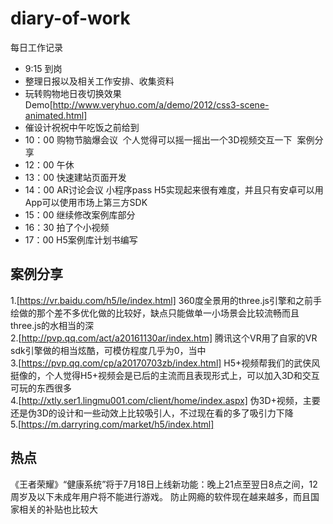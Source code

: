 # diary-of-work
每日工作记录
* 9:15 到岗
* 整理日报以及相关工作安排、收集资料
* 玩转购物地日夜切换效果Demo[http://www.veryhuo.com/a/demo/2012/css3-scene-animated.html]
* 催设计祝祝中午吃饭之前给到
* 10：00 购物节脑爆会议
  个人觉得可以摇一摇出一个3D视频交互一下
  案例分享
* 12：00 午休
* 13：00 快速建站页面开发
* 14：00 AR讨论会议 小程序pass H5实现起来很有难度，并且只有安卓可以用 App可以使用市场上第三方SDK
* 15：00 继续修改案例库部分
* 16：30 拍了个小视频
* 17：00 H5案例库计划书编写


## 案例分享
1.[https://vr.baidu.com/h5/le/index.html]
360度全景用的three.js引擎和之前手绘做的那个差不多优化做的比较好，缺点只能做单一小场景会比较流畅而且three.js的水相当的深<br/>
2.[http://pvp.qq.com/act/a20161130ar/index.htm]
腾讯这个VR用了自家的VR sdk引擎做的相当炫酷，可模仿程度几乎为0，当中<br/>
3.[https://pvp.qq.com/cp/a20170703zb/index.html]
H5+视频帮我们的武侠风挺像的，个人觉得H5+视频会是已后的主流而且表现形式上，可以加入3D和交互可玩的东西很多<br/>
4.[http://xtly.ser1.lingmu001.com/client/home/index.aspx]
伪3D+视频，主要还是伪3D的设计和一些动效上比较吸引人，不过现在看的多了吸引力下降<br/>
5.[https://m.darryring.com/market/h5/index.html]

## 热点
《王者荣耀》“健康系统”将于7月18日上线新功能：晚上21点至翌日8点之间，12周岁及以下未成年用户将不能进行游戏。
防止网瘾的软件现在越来越多，而且国家相关的补贴也比较大
